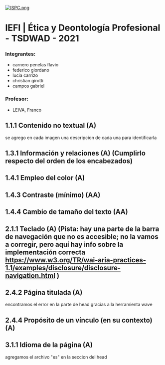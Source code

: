 [![ISPC.png](https://i.postimg.cc/PqppcGcZ/ISPC.png)](https://postimg.cc/67Kp2PB5)

# IEFI | Ética y Deontología Profesional - TSDWAD - 2021

### Integrantes:
- carnero penelas flavio 
- federico giordano
- lucia carrizo
- christian girotti
- campos gabriel


### Profesor:
- LEIVA, Franco




## 1.1.1 Contenido no textual (A)
se agrego en cada imagen una descripcion de cada una para identificarla 









## 1.3.1 Información y relaciones (A) (Cumplirlo respecto del orden de los encabezados)
##  1.4.1 Empleo del color (A)

## 1.4.3 Contraste (mínimo) (AA)

## 	1.4.4 Cambio de tamaño del texto (AA)

## 	2.1.1 Teclado (A) (Pista: hay una parte de la barra de navegación que no es accesible; no la vamos a corregir, pero aquí hay info sobre la implementación correcta https://www.w3.org/TR/wai-aria-practices-1.1/examples/disclosure/disclosure-navigation.html )

## 2.4.2 Página titulada (A)
encontramos el error en la parte de head gracias a la herramienta wave
  

## 2.4.4 Propósito de un vínculo (en su contexto) (A)

## 	3.1.1 Idioma de la página  (A)
agregamos el archivo "es" en la seccion del head 


